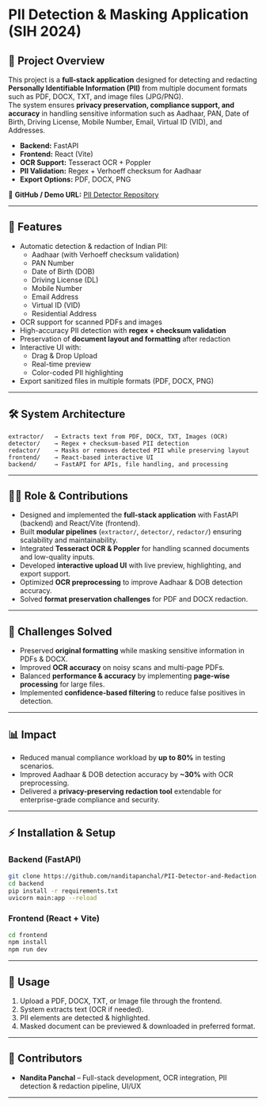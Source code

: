 # PII Detection & Masking Application (SIH 2024)

## 📌 Project Overview
This project is a **full-stack application** designed for detecting and redacting **Personally Identifiable Information (PII)** from multiple document formats such as PDF, DOCX, TXT, and image files (JPG/PNG).  
The system ensures **privacy preservation, compliance support, and accuracy** in handling sensitive information such as Aadhaar, PAN, Date of Birth, Driving License, Mobile Number, Email, Virtual ID (VID), and Addresses.

- **Backend:** FastAPI  
- **Frontend:** React (Vite)  
- **OCR Support:** Tesseract OCR + Poppler  
- **PII Validation:** Regex + Verhoeff checksum for Aadhaar  
- **Export Options:** PDF, DOCX, PNG  

🔗 **GitHub / Demo URL:** [PII Detector Repository](https://github.com/nanditapanchal/PII-Detector-and-Redaction)

---

## 🚀 Features
- Automatic detection & redaction of Indian PII:
  - Aadhaar (with Verhoeff checksum validation)
  - PAN Number
  - Date of Birth (DOB)
  - Driving License (DL)
  - Mobile Number
  - Email Address
  - Virtual ID (VID)
  - Residential Address
- OCR support for scanned PDFs and images
- High-accuracy PII detection with **regex + checksum validation**
- Preservation of **document layout and formatting** after redaction
- Interactive UI with:
  - Drag & Drop Upload
  - Real-time preview
  - Color-coded PII highlighting
- Export sanitized files in multiple formats (PDF, DOCX, PNG)

---

## 🛠️ System Architecture
```
extractor/   → Extracts text from PDF, DOCX, TXT, Images (OCR)
detector/    → Regex + checksum-based PII detection
redactor/    → Masks or removes detected PII while preserving layout
frontend/    → React-based interactive UI
backend/     → FastAPI for APIs, file handling, and processing
```

---

## 👩‍💻 Role & Contributions
- Designed and implemented the **full-stack application** with FastAPI (backend) and React/Vite (frontend).
- Built **modular pipelines** (`extractor/`, `detector/`, `redactor/`) ensuring scalability and maintainability.
- Integrated **Tesseract OCR & Poppler** for handling scanned documents and low-quality inputs.
- Developed **interactive upload UI** with live preview, highlighting, and export support.
- Optimized **OCR preprocessing** to improve Aadhaar & DOB detection accuracy.
- Solved **format preservation challenges** for PDF and DOCX redaction.

---

## 🧩 Challenges Solved
- Preserved **original formatting** while masking sensitive information in PDFs & DOCX.
- Improved **OCR accuracy** on noisy scans and multi-page PDFs.
- Balanced **performance & accuracy** by implementing **page-wise processing** for large files.
- Implemented **confidence-based filtering** to reduce false positives in detection.

---

## 📊 Impact
- Reduced manual compliance workload by **up to 80%** in testing scenarios.
- Improved Aadhaar & DOB detection accuracy by **~30%** with OCR preprocessing.
- Delivered a **privacy-preserving redaction tool** extendable for enterprise-grade compliance and security.

---

## ⚡ Installation & Setup

### Backend (FastAPI)
```bash
git clone https://github.com/nanditapanchal/PII-Detector-and-Redaction.git
cd backend
pip install -r requirements.txt
uvicorn main:app --reload
```

### Frontend (React + Vite)
```bash
cd frontend
npm install
npm run dev
```

---

## 📌 Usage
1. Upload a PDF, DOCX, TXT, or Image file through the frontend.
2. System extracts text (OCR if needed).
3. PII elements are detected & highlighted.
4. Masked document can be previewed & downloaded in preferred format.


---

## 👥 Contributors
- **Nandita Panchal** – Full-stack development, OCR integration, PII detection & redaction pipeline, UI/UX

---
